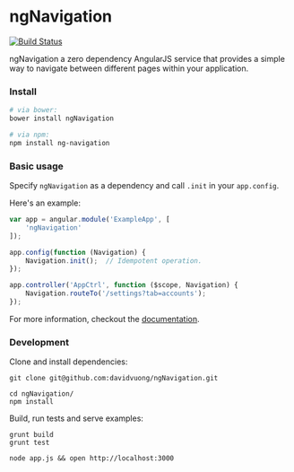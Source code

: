 # ngNavigation

[![Build Status](https://travis-ci.org/davidvuong/ngNavigation.svg?branch=master)](https://travis-ci.org/davidvuong/ngNavigation)

ngNavigation a zero dependency AngularJS service that provides a simple way to navigate between different pages within your application.

### Install

```bash
# via bower:
bower install ngNavigation

# via npm:
npm install ng-navigation
```

### Basic usage

Specify `ngNavigation` as a dependency and call `.init` in your `app.config`.

Here's an example:

```js
var app = angular.module('ExampleApp', [
    'ngNavigation'
]);

app.config(function (Navigation) {
    Navigation.init();  // Idempotent operation.
});

app.controller('AppCtrl', function ($scope, Navigation) {
    Navigation.routeTo('/settings?tab=accounts');
});
```

For more information, checkout the [documentation](https://github.com/davidvuong/ngNavigation/wiki/_documentation).

### Development

Clone and install dependencies:

```
git clone git@github.com:davidvuong/ngNavigation.git

cd ngNavigation/
npm install
```

Build, run tests and serve examples:

```
grunt build
grunt test

node app.js && open http://localhost:3000
```
